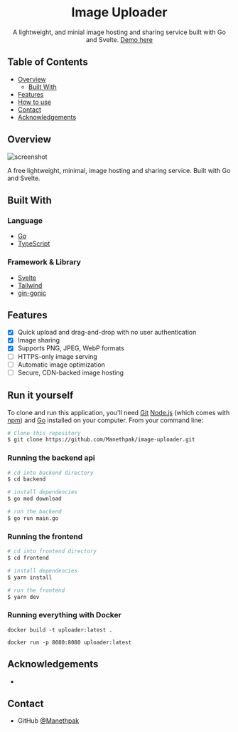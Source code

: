 <h1 align="center">Image Uploader</h1>

<div align="center">
  A lightweight, and minial image hosting and sharing service built with Go and Svelte. <a href="https://uploader.manethpak.com">Demo here</a>
</div>

<!-- TABLE OF CONTENTS -->

## Table of Contents

- [Overview](#overview)
  - [Built With](#built-with)
- [Features](#features)
- [How to use](#how-to-use)
- [Contact](#contact)
- [Acknowledgements](#acknowledgements)

<!-- OVERVIEW -->

## Overview

![screenshot]()

A free lightweight, minimal, image hosting and sharing service. Built with Go and Svelte. 

## Built With

### Language

- [Go](https://golang.org/)
- [TypeScript](https://www.typescriptlang.org/)

### Framework & Library

- [Svelte](https://svelte.dev/)
- [Tailwind](https://tailwindcss.com/)
- [gin-gonic](https://gin-gonic.com/)

## Features

- [x] Quick upload and drag-and-drop with no user authentication
- [x] Image sharing
- [x] Supports PNG, JPEG, WebP formats
- [ ] HTTPS-only image serving
- [ ] Automatic image optimization
- [ ] Secure, CDN-backed image hosting

## Run it yourself

To clone and run this application, you'll need [Git](https://git-scm.com) [Node.js](https://nodejs.org/en/download/) (which comes with [npm](http://npmjs.com)) and [Go](https://golang.org) installed on your computer. From your command line:

```bash
# Clone this repository
$ git clone https://github.com/Manethpak/image-uploader.git
```

### Running the backend api

```bash
# cd into backend directory
$ cd backend

# install dependencies
$ go mod download

# run the backend
$ go run main.go
```

### Running the frontend

```bash
# cd into frontend directory
$ cd frontend

# install dependencies
$ yarn install

# run the frontend
$ yarn dev
```

### Running everything with Docker

```
docker build -t uploader:latest .

docker run -p 8080:8080 uploader:latest
```

## Acknowledgements

-

## Contact

<!-- - Website [your-website.com](https://{your-web-site-link}) -->

- GitHub [@Manethpak](https://github.com/Manethpak)
<!-- - Twitter [@your-twitter](https://{twitter.com/your-username}) -->

